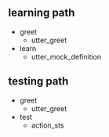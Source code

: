 ## learning path
* greet
  - utter_greet
* learn
  - utter_mock_definition
  
## testing path
* greet
  - utter_greet
* test
  - action_sts
